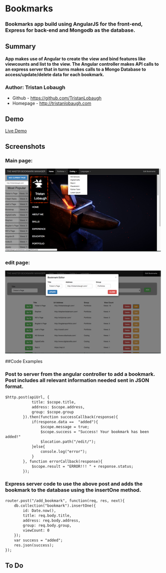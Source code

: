 # Bookmarks

### Bookmarks app build using AngularJS for the front-end, Express for back-end and Mongodb as the database.

## Summary

#### App makes use of Angular to create the view and bind features like viewcounts and list to the view. The Angular controller makes API calls to an express server that in turns makes calls to a Mongo Database to access/update/delete data for each bookmark.

### Author: Tristan Lobaugh 
+ Github - https://github.com/TristanLobaugh
+ Homepage - http://tristanlobaugh.com

## Demo

[Live Demo](http://tristanlobaugh.com/bookmark_manager/front_end/)

## Screenshots

### Main page:
![alt text](https://raw.githubusercontent.com/TristanLobaugh/bookmarks_angular_express/master/img/screen_shot.png)

### edit page:
![alt text](https://raw.githubusercontent.com/TristanLobaugh/bookmarks_angular_express/master/img/screen_shot2.png)


##Code Examples

### Post to server from the angular controller to add a bookmark. Post includes all relevant information needed sent in JSON format.
```
$http.post(apiUrl, {
			title: $scope.title,
			address: $scope.address,
			group: $scope.group
		}).then(function successCallback(response){
			if(response.data ==  "added"){
				$scope.message = true;
				$scope.success = "Success! Your bookmark has been added!"
				$location.path("/edit/");
			}else{
				console.log("error");
			}
		}, function errorCallback(response){
			$scope.result = "ERROR!!! "	+ response.status;
		});
```

### Express server code to use the above post and adds the bookmark to the database using the insertOne method.
```
router.post("/add_bookmark", function(req, res, next){
	db.collection("bookmark").insertOne({
		id: Date.now(),
		title: req.body.title,
		address: req.body.address,
		group: req.body.group,
		viewCount: 0
	});
	var success = "added";
	res.json(success);
});
```

## To Do